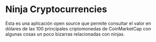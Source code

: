 # Ninja Cryptocurrencies
Esta es una aplicación open source que permite consultar el valor en dólares
de las 100 principales criptomonedas de CoinMarketCap con algunas cosas un 
poco bizarras relacionadas con ninjas. 
